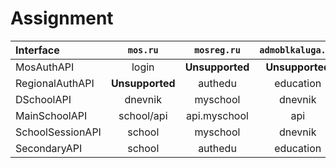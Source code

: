 # Assignment

| Interface        |    `mos.ru`     |   `mosreg.ru`   | `admoblkaluga.ru` |
|:-----------------|:---------------:|:---------------:|:-----------------:|
| MosAuthAPI       |      login      | **Unsupported** |  **Unsupported**  |
| RegionalAuthAPI  | **Unsupported** |     authedu     |     education     |
| DSchoolAPI       |     dnevnik     |    myschool     |      dnevnik      |
| MainSchoolAPI    |   school/api    |  api.myschool   |        api        |
| SchoolSessionAPI |     school      |    myschool     |      dnevnik      |
| SecondaryAPI     |     school      |     authedu     |     education     |